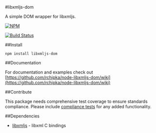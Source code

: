 #libxmljs-dom

A simple DOM wrapper for libxmljs.

[![NPM](https://nodei.co/npm/libxmljs-dom.png)](https://www.npmjs.com/package/libxmljs-dom)

[![Build Status](https://travis-ci.org/rchipka/node-libxmljs-dom.svg)](https://travis-ci.org/rchipka/node-libxmljs-dom)

##Install

```
npm install libxmljs-dom
```

##Documentation

For documentation and examples check out [https://github.com/rchipka/node-libxmljs-dom/wiki](https://github.com/rchipka/node-libxmljs-dom/wiki)

##Contribute

This package needs comprehensive test coverage to ensure standards compliance.
Please include [compliance tests](https://dom.spec.whatwg.org/) for any added functionality.

##Dependencies

- [libxmljs](https://github.com/polotek/libxmljs) - libxml C bindings
